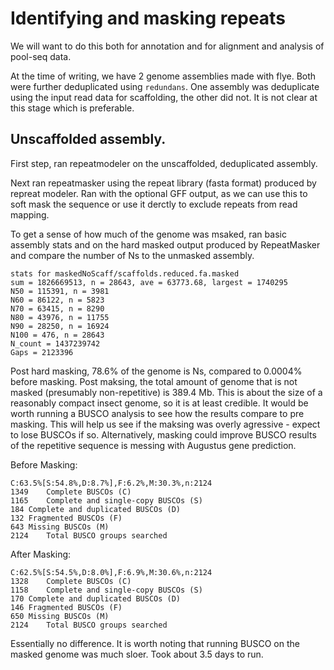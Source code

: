 # Identifying and masking repeats

We will want to do this both for annotation and for alignment and analysis of pool-seq data.

At the time of writing, we have 2 genome assemblies made with flye. Both were further deduplicated using `redundans`. One assembly was deduplicate using the input read data for scaffolding, the other did not. It is not clear at this stage which is preferable.

## Unscaffolded assembly.

First step, ran repeatmodeler on the unscaffolded, deduplicated assembly.

Next ran repeatmasker using the repeat library (fasta format) produced by repreat modeler. Ran with the optional GFF output, as we can use this to soft mask the sequence or use it derctly to exclude repeats from read mapping.

To get a sense of how much of the genome was msaked, ran basic assembly stats and on the hard masked output produced by RepeatMasker and compare the number of Ns to the unmasked assembly.

	stats for maskedNoScaff/scaffolds.reduced.fa.masked
	sum = 1826669513, n = 28643, ave = 63773.68, largest = 1740295
	N50 = 115391, n = 3981
	N60 = 86122, n = 5823
	N70 = 63415, n = 8290
	N80 = 43976, n = 11755
	N90 = 28250, n = 16924
	N100 = 476, n = 28643
	N_count = 1437239742
	Gaps = 2123396
	
Post hard masking, 78.6% of the genome is Ns, compared to 0.0004% before masking. Post maksing, the total amount of genome that is not masked (presumably non-repetitive) is 389.4 Mb. This is about the size of a reasonably compact insect genome, so it is at least credible. It would be worth running a BUSCO analysis to see how the results compare to pre masking. This will help us see if the maksing was overly agressive - expect to lose BUSCOs if so. Alternatively, masking could improve BUSCO results of the repetitive sequence is messing with Augustus gene prediction. 

Before Masking:

	C:63.5%[S:54.8%,D:8.7%],F:6.2%,M:30.3%,n:2124
	1349	Complete BUSCOs (C)
	1165	Complete and single-copy BUSCOs (S)
	184	Complete and duplicated BUSCOs (D)
	132	Fragmented BUSCOs (F)
	643	Missing BUSCOs (M)
	2124	Total BUSCO groups searched



After Masking:

	C:62.5%[S:54.5%,D:8.0%],F:6.9%,M:30.6%,n:2124
	1328	Complete BUSCOs (C)
	1158	Complete and single-copy BUSCOs (S)
	170	Complete and duplicated BUSCOs (D)
	146	Fragmented BUSCOs (F)
	650	Missing BUSCOs (M)
	2124	Total BUSCO groups searched
	
Essentially no difference. It is worth noting that running BUSCO on the masked genome was much sloer. Took about 3.5 days to run.
